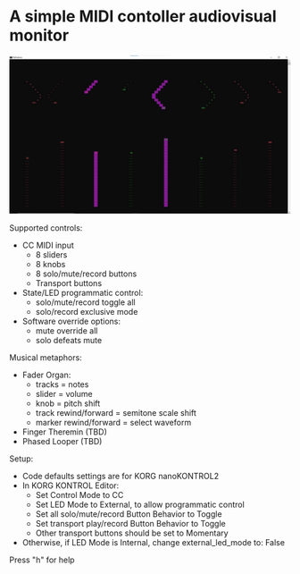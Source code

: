 # A simple MIDI contoller audiovisual monitor

![GUI](pythotron.webp)

Supported controls:
- CC MIDI input   
  - 8 sliders
  - 8 knobs
  - 8 solo/mute/record buttons
  - Transport buttons
- State/LED programmatic control:
  - solo/mute/record toggle all
  - solo/record exclusive mode
- Software override options:
  - mute override all
  - solo defeats mute

Musical metaphors:
  - Fader Organ:
    - tracks = notes
    - slider = volume
    - knob = pitch shift
    - track rewind/forward = semitone scale shift
    - marker rewind/forward = select waveform
  - Finger Theremin (TBD)
  - Phased Looper (TBD)
  
Setup:
- Code defaults settings are for KORG nanoKONTROL2
- In KORG KONTROL Editor:
  - Set Control Mode to CC
  - Set LED Mode to External, to allow programmatic control 
  - Set all solo/mute/record Button Behavior to Toggle
  - Set transport play/record Button Behavior to Toggle
  - Other transport buttons should be set to Momentary
- Otherwise, if LED Mode is Internal, change external_led_mode to: False

Press "h" for help